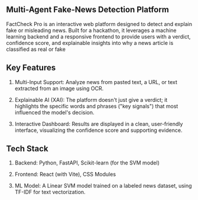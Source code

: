 ## Multi-Agent Fake-News Detection Platform ##

FactCheck Pro is an interactive web platform designed to detect and explain fake or misleading news. Built for a hackathon, it leverages a machine learning backend and a responsive frontend to provide users with a verdict, confidence score, and explainable insights into why a news article is classified as real or fake

## Key Features ##

1) Multi-Input Support: Analyze news from pasted text, a URL, or text extracted from an image using OCR.

2) Explainable AI (XAI): The platform doesn't just give a verdict; it highlights the specific words and phrases ("key signals") that most influenced the model's decision.

3) Interactive Dashboard: Results are displayed in a clean, user-friendly interface, visualizing the confidence score and supporting evidence.

## Tech Stack ##

1) Backend: Python, FastAPI, Scikit-learn (for the SVM model)

2) Frontend: React (with Vite), CSS Modules

3) ML Model: A Linear SVM model trained on a labeled news dataset, using TF-IDF for text vectorization.
